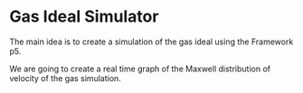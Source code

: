 # Gas Ideal Simulator

The main idea is to create a simulation of the gas ideal using the Framework p5.

We are going to create a real time graph of the Maxwell distribution of velocity of the gas simulation.
